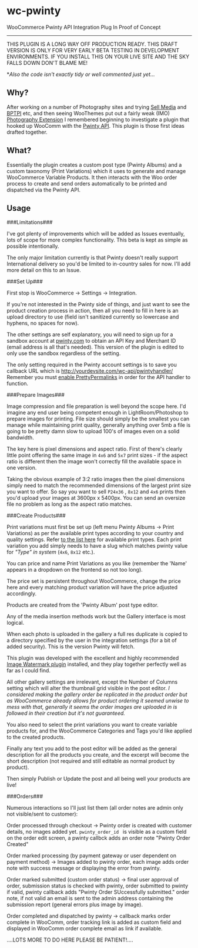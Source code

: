# wc-pwinty
WooCommerce Pwinty API Integration Plug In Proof of Concept
****
THIS PLUGIN IS A LONG WAY OFF PRODUCTION READY. THIS  DRAFT VERSION IS ONLY FOR VERY EARLY BETA TESTING IN DEVELOPMENT ENVIRONMENTS. 
IF YOU INSTALL THIS ON YOUR LIVE SITE AND THE SKY FALLS DOWN DON'T BLAME ME!

**Also the code isn't exactly tidy or well commented just yet...*

## Why? ##
After working on a number of Photography sites and trying [Sell Media](https://graphpaperpress.com/plugins/sell-media/) and [BPTPI](https://wordpress.org/plugins/bulk-photo-to-product-importer-extension-for-woocommerce/) etc, and then seeing WooThemes put out a fairly weak (IMO) [Photography Extension](http://www.woothemes.com/products/woocommerce-photography/) I remembered beginning to investigate a plugin that hooked up WooComm with the [Pwinty API](http://pwinty.com). This plugin is those first ideas drafted together.

## What? ##

Essentially the plugin creates a custom post type (Pwinty Albums) and a custom taxonomy (Print Variations) which it uses to generate and manage WooCommerce Variable Products. It then interacts with the Woo order process to create and send orders automatically to be printed and dispatched via the Pwinty API.

## Usage ##

###Limitations###

I've got plenty of improvements which will be added as Issues eventually, lots of scope for more complex functionality. This beta is kept as simple as possible intentionally.

The only major limitation currently is that Pwinty doesn't really support International delivery so you'd be limited to in-country sales for now. I'll add more detail on this to an Issue.

###Set Up###

First stop is WooCommerce -> Settings -> Integration.

If you're not interested in the Pwinty side of things, and just want to see the product creation process in action, then all you need to fill in here is an upload directory to use (field isn't sanitized currently so lowercase and hyphens, no spaces for now).

The other settings are self explanatory, you will need to sign up for a sandbox account at [pwinty.com](http://pwinty.com) to obtain an API Key and Merchant ID (email address is all that's needed). This version of the plugin is edited to only use the sandbox regardless of the setting.

The only setting required in the Pwinty account settings is to save you callback URL which is http://yourdevsite.com/wc-api/pwintyhandler/  Remember you must [enable PrettyPermalinks](http://codex.wordpress.org/Using_Permalinks#Choosing_your_permalink_structure) in order for the API handler to function.

###Prepare Images###

Image compression and file preparation is well beyond the scope here. I'd imagine any end user being competent enough in LightRoom/Photoshop to prepare images for printing. File size should simply be the smallest you can manage while maintaining print quality, generally anything over 5mb a file is going to be pretty damn slow to upload 100's of images even on a solid bandwidth.

The key here is pixel dimensions and aspect ratio.
First of there's clearly little point offering the same image in `4x6` and `5x7` print sizes - if the aspect ratio is different then the image won't correctly fill the available space in one version. 

Taking the obvious example of 3:2 ratio images then the pixel dimensions simply need to match the recommended dimensions of the largest print size you want to offer. 
So say you want to sell `P24x36` , `8x12` and `4x6` prints then you'd upload your images at 3600px x 5400px. 
You can send an oversize file no problem as long as the aspect ratio matches.

###Create Products###

Print variations must first be set up (left menu Pwinty Albums -> Print Variations) as per the available print types according to your country and quality settings. Refer [to the list here](http://www.pwinty.com/PhotoTypes) for available print types. Each print variation you add simply needs to have a slug which matches pwinty value for *"Type" in system* (`4x6`, `8x12` etc.). 

You can price and name Print Variations as you like (remember the 'Name' appears in a dropdown on the frontend so not too long).

The price set is persistent throughout WooCommerce, change the price here and every matching product variation will have the price adjusted accordingly.

Products are created from the 'Pwinty Album' post type editor. 

Any of the media insertion methods work but the Gallery interface is most logical.

When each photo is uploaded in the gallery a full res duplicate is copied to a directory specified by the user in the integration settings (for a bit of added security). This is the version Pwinty will fetch.

This plugin was developed with the excellent and highly recommended [Image Watermark plugin](https://wordpress.org/plugins/image-watermark/) installed, and they play together perfectly well as far as I could find. 

All other gallery settings are irrelevant, except the Number of Columns setting which will alter the thumbnail grid visible in the post editor. *I considered making the gallery order be replicated in the product order but as WooCommerce already allows for product ordering it seemed unwise to mess with that, generally it seems the order images are uploaded in is followed in their creation but it's not guaranteed.*

You also need to select the print variations you want to create variable products for, and the WooCommerce Categories and Tags you'd like applied to the created products.

Finally any text you add to the post editor will be added as the general description for all the products you create, and the excerpt will become the short description (not required and still editable as normal product by product).

Then simply Publish or Update the post and all being well your products are live!

###Orders###

Numerous interactions so I'll just list them (all order notes are admin only not visible/sent to customer):

Order processed through checkout  ->  Pwinty order is created with customer details, no images added yet. `pwinty_order_id ` is visible as a custom field on the order edit screen, a pwinty callbck adds an order note "Pwinty Order Created"

Order marked processing (by payment gateway or user dependent on payment method) -> Images added to pwinty order, each image adds order note with success message or displaying the error from pwinty.

Order marked submitted (custom order status) -> final user approval of order, submission status is checked with pwinty, order submitted to pwinty if valid, pwinty callback adds "Pwinty Order SUccessfully submitted." order note, if not valid an email is sent to the admin address containing the submission report (general errors plus image by image).

Order completed and dispatched by pwinty -> callback marks order complete in WooComm, order tracking link is added as custom field and displayed in WooComm order complete email as link if available.

....LOTS MORE TO DO HERE PLEASE BE PATIENT!....

